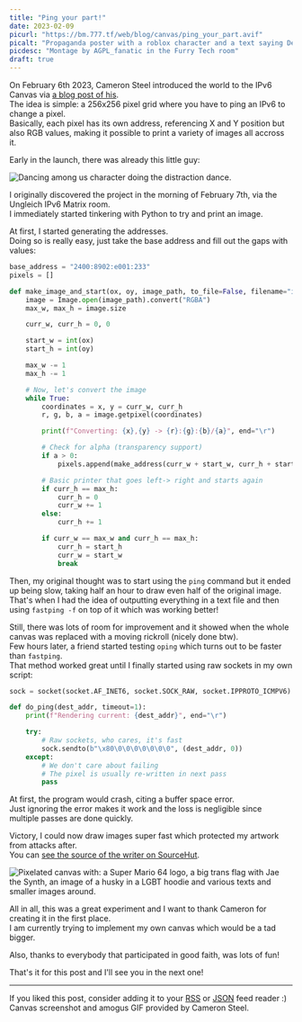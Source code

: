 ```yaml
---
title: "Ping your part!"
date: 2023-02-09
picurl: "https://bm.777.tf/web/blog/canvas/ping_your_part.avif"
picalt: "Propaganda poster with a roblox character and a text saying Defend the Canvas, Ping your Part"
picdesc: "Montage by AGPL_fanatic in the Furry Tech room"
draft: true
---
```


On February 6th 2023, Cameron Steel introduced the world to the IPv6 Canvas via [a blog post of his](https://blog.tugzrida.xyz/2023/02/06/introducing-the-ipv6-canvas/).  
The idea is simple: a 256x256 pixel grid where you have to ping an IPv6 to change a pixel.  
Basically, each pixel has its own address, referencing X and Y position but also RGB values, making it possible to print a variety of images all accross it.

Early in the launch, there was already this little guy:

![Dancing among us character doing the distraction dance.](https://bm.777.tf/web/blog/canvas/amogus.gif)

I originally discovered the project in the morning of February 7th, via the Ungleich IPv6 Matrix room.  
I immediately started tinkering with Python to try and print an image.

At first, I started generating the addresses.  
Doing so is really easy, just take the base address and fill out the gaps with values:

```python
base_address = "2400:8902:e001:233"
pixels = []

def make_image_and_start(ox, oy, image_path, to_file=False, filename="image.txt"):
    image = Image.open(image_path).convert("RGBA")
    max_w, max_h = image.size

    curr_w, curr_h = 0, 0

    start_w = int(ox)
    start_h = int(oy)

    max_w -= 1
    max_h -= 1

    # Now, let's convert the image
    while True:
        coordinates = x, y = curr_w, curr_h
        r, g, b, a = image.getpixel(coordinates)

        print(f"Converting: {x},{y} -> {r}:{g}:{b}/{a}", end="\r")

        # Check for alpha (transparency support)
        if a > 0:
            pixels.append(make_address(curr_w + start_w, curr_h + start_h, r, g, b))

        # Basic printer that goes left-> right and starts again
        if curr_h == max_h:
            curr_h = 0
            curr_w += 1
        else:
            curr_h += 1

        if curr_w == max_w and curr_h == max_h:
            curr_h = start_h
            curr_w = start_w
            break
```

Then, my original thought was to start using the `ping` command but it ended up being slow, taking half an hour to draw even half of the original image.  
That's when I had the idea of outputting everything in a text file and then using `fastping -f` on top of it which was working better!

Still, there was lots of room for improvement and it showed when the whole canvas was replaced with a moving rickroll (nicely done btw).  
Few hours later, a friend started testing `oping` which turns out to be faster than `fastping`.  
That method worked great until I finally started using raw sockets in my own script:

```python
sock = socket(socket.AF_INET6, socket.SOCK_RAW, socket.IPPROTO_ICMPV6)

def do_ping(dest_addr, timeout=1):
    print(f"Rendering current: {dest_addr}", end="\r")

    try:
        # Raw sockets, who cares, it's fast
        sock.sendto(b"\x80\0\0\0\0\0\0\0", (dest_addr, 0))
    except:
        # We don't care about failing
        # The pixel is usually re-written in next pass
        pass
```

At first, the program would crash, citing a buffer space error.  
Just ignoring the error makes it work and the loss is negligible since multiple passes are done quickly.

Victory, I could now draw images super fast which protected my artwork from attacks after.  
You can [see the source of the writer on SourceHut](https://git.sr.ht/~jae/PixelPinger).

![Pixelated canvas with: a Super Mario 64 logo, a big trans flag with Jae the Synth, an image of a husky in a LGBT hoodie and various texts and smaller images around.](https://bm.777.tf/web/blog/canvas/canvas.png)

All in all, this was a great experiment and I want to thank Cameron for creating it in the first place.  
I am currently trying to implement my own canvas which would be a tad bigger.

Also, thanks to everybody that participated in good faith, was lots of fun!

That's it for this post and I'll see you in the next one!

---

If you liked this post, consider adding it to your [RSS](/blog/index.xml) or [JSON](/blog/index.json) feed reader :)  
Canvas screenshot and amogus GIF provided by Cameron Steel.
